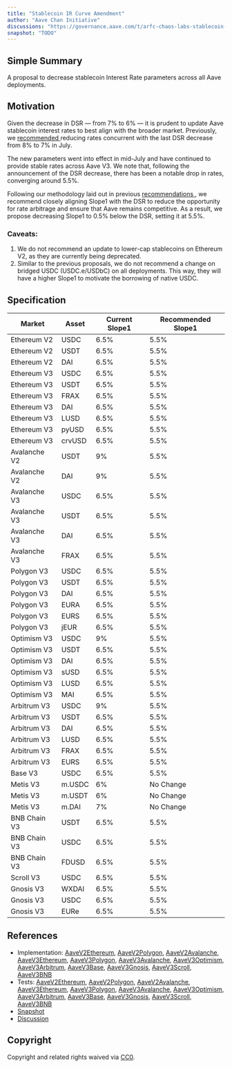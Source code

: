 ```yaml
---
title: "Stablecoin IR Curve Amendment"
author: "Aave Chan Initiative"
discussions: "https://governance.aave.com/t/arfc-chaos-labs-stablecoin-ir-curve-amendment-on-aave-v2-and-v3-2024-08-15/18669"
snapshot: "TODO"
---
```


## Simple Summary

A proposal to decrease stablecoin Interest Rate parameters across all Aave deployments.

## Motivation

Given the decrease in DSR — from 7% to 6% — it is prudent to update Aave stablecoin interest rates to best align with the broader market. Previously, we [recommended ](https://governance.aave.com/t/arfc-stablecoin-ir-curve-amendment-on-aave-v2-and-v3-07-14-24/18252) reducing rates concurrent with the last DSR decrease from 8% to 7% in July.

The new parameters went into effect in mid-July and have continued to provide stable rates across Aave V3. We note that, following the announcement of the DSR decrease, there has been a notable drop in rates, converging around 5.5%.

Following our methodology laid out in previous [recommendations ](https://governance.aave.com/t/arfc-stablecoin-ir-curve-amendment-on-aave-v2-and-v3/16864/2), we recommend closely aligning Slope1 with the DSR to reduce the opportunity for rate arbitrage and ensure that Aave remains competitive. As a result, we propose decreasing Slope1 to 0.5% below the DSR, setting it at 5.5%.

### Caveats:

1. We do not recommend an update to lower-cap stablecoins on Ethereum V2, as they are currently being deprecated.
2. Similar to the previous proposals, we do not recommend a change on bridged USDC (USDC.e/USDbC) on all deployments. This way, they will have a higher Slope1 to motivate the borrowing of native USDC.

## Specification

| **Market**   | **Asset** | **Current Slope1** | **Recommended Slope1** |
| ------------ | --------- | ------------------ | ---------------------- |
| Ethereum V2  | USDC      | 6.5%               | 5.5%                   |
| Ethereum V2  | USDT      | 6.5%               | 5.5%                   |
| Ethereum V2  | DAI       | 6.5%               | 5.5%                   |
| Ethereum V3  | USDC      | 6.5%               | 5.5%                   |
| Ethereum V3  | USDT      | 6.5%               | 5.5%                   |
| Ethereum V3  | FRAX      | 6.5%               | 5.5%                   |
| Ethereum V3  | DAI       | 6.5%               | 5.5%                   |
| Ethereum V3  | LUSD      | 6.5%               | 5.5%                   |
| Ethereum V3  | pyUSD     | 6.5%               | 5.5%                   |
| Ethereum V3  | crvUSD    | 6.5%               | 5.5%                   |
| Avalanche V2 | USDT      | 9%                 | 5.5%                   |
| Avalanche V2 | DAI       | 9%                 | 5.5%                   |
| Avalanche V3 | USDC      | 6.5%               | 5.5%                   |
| Avalanche V3 | USDT      | 6.5%               | 5.5%                   |
| Avalanche V3 | DAI       | 6.5%               | 5.5%                   |
| Avalanche V3 | FRAX      | 6.5%               | 5.5%                   |
| Polygon V3   | USDC      | 6.5%               | 5.5%                   |
| Polygon V3   | USDT      | 6.5%               | 5.5%                   |
| Polygon V3   | DAI       | 6.5%               | 5.5%                   |
| Polygon V3   | EURA      | 6.5%               | 5.5%                   |
| Polygon V3   | EURS      | 6.5%               | 5.5%                   |
| Polygon V3   | jEUR      | 6.5%               | 5.5%                   |
| Optimism V3  | USDC      | 9%                 | 5.5%                   |
| Optimism V3  | USDT      | 6.5%               | 5.5%                   |
| Optimism V3  | DAI       | 6.5%               | 5.5%                   |
| Optimism V3  | sUSD      | 6.5%               | 5.5%                   |
| Optimism V3  | LUSD      | 6.5%               | 5.5%                   |
| Optimism V3  | MAI       | 6.5%               | 5.5%                   |
| Arbitrum V3  | USDC      | 9%                 | 5.5%                   |
| Arbitrum V3  | USDT      | 6.5%               | 5.5%                   |
| Arbitrum V3  | DAI       | 6.5%               | 5.5%                   |
| Arbitrum V3  | LUSD      | 6.5%               | 5.5%                   |
| Arbitrum V3  | FRAX      | 6.5%               | 5.5%                   |
| Arbitrum V3  | EURS      | 6.5%               | 5.5%                   |
| Base V3      | USDC      | 6.5%               | 5.5%                   |
| Metis V3     | m.USDC    | 6%                 | No Change              |
| Metis V3     | m.USDT    | 6%                 | No Change              |
| Metis V3     | m.DAI     | 7%                 | No Change              |
| BNB Chain V3 | USDT      | 6.5%               | 5.5%                   |
| BNB Chain V3 | USDC      | 6.5%               | 5.5%                   |
| BNB Chain V3 | FDUSD     | 6.5%               | 5.5%                   |
| Scroll V3    | USDC      | 6.5%               | 5.5%                   |
| Gnosis V3    | WXDAI     | 6.5%               | 5.5%                   |
| Gnosis V3    | USDC      | 6.5%               | 5.5%                   |
| Gnosis V3    | EURe      | 6.5%               | 5.5%                   |

## References

- Implementation: [AaveV2Ethereum](https://github.com/bgd-labs/aave-proposals-v3/blob/main/src/20240829_Multi_StablecoinIRCurveAmendment/AaveV2Ethereum_StablecoinIRCurveAmendment_20240829.sol), [AaveV2Polygon](https://github.com/bgd-labs/aave-proposals-v3/blob/main/src/20240829_Multi_StablecoinIRCurveAmendment/AaveV2Polygon_StablecoinIRCurveAmendment_20240829.sol), [AaveV2Avalanche](https://github.com/bgd-labs/aave-proposals-v3/blob/main/src/20240829_Multi_StablecoinIRCurveAmendment/AaveV2Avalanche_StablecoinIRCurveAmendment_20240829.sol), [AaveV3Ethereum](https://github.com/bgd-labs/aave-proposals-v3/blob/main/src/20240829_Multi_StablecoinIRCurveAmendment/AaveV3Ethereum_StablecoinIRCurveAmendment_20240829.sol), [AaveV3Polygon](https://github.com/bgd-labs/aave-proposals-v3/blob/main/src/20240829_Multi_StablecoinIRCurveAmendment/AaveV3Polygon_StablecoinIRCurveAmendment_20240829.sol), [AaveV3Avalanche](https://github.com/bgd-labs/aave-proposals-v3/blob/main/src/20240829_Multi_StablecoinIRCurveAmendment/AaveV3Avalanche_StablecoinIRCurveAmendment_20240829.sol), [AaveV3Optimism](https://github.com/bgd-labs/aave-proposals-v3/blob/main/src/20240829_Multi_StablecoinIRCurveAmendment/AaveV3Optimism_StablecoinIRCurveAmendment_20240829.sol), [AaveV3Arbitrum](https://github.com/bgd-labs/aave-proposals-v3/blob/main/src/20240829_Multi_StablecoinIRCurveAmendment/AaveV3Arbitrum_StablecoinIRCurveAmendment_20240829.sol), [AaveV3Base](https://github.com/bgd-labs/aave-proposals-v3/blob/main/src/20240829_Multi_StablecoinIRCurveAmendment/AaveV3Base_StablecoinIRCurveAmendment_20240829.sol), [AaveV3Gnosis](https://github.com/bgd-labs/aave-proposals-v3/blob/main/src/20240829_Multi_StablecoinIRCurveAmendment/AaveV3Gnosis_StablecoinIRCurveAmendment_20240829.sol), [AaveV3Scroll](https://github.com/bgd-labs/aave-proposals-v3/blob/main/src/20240829_Multi_StablecoinIRCurveAmendment/AaveV3Scroll_StablecoinIRCurveAmendment_20240829.sol), [AaveV3BNB](https://github.com/bgd-labs/aave-proposals-v3/blob/main/src/20240829_Multi_StablecoinIRCurveAmendment/AaveV3BNB_StablecoinIRCurveAmendment_20240829.sol)
- Tests: [AaveV2Ethereum](https://github.com/bgd-labs/aave-proposals-v3/blob/main/src/20240829_Multi_StablecoinIRCurveAmendment/AaveV2Ethereum_StablecoinIRCurveAmendment_20240829.t.sol), [AaveV2Polygon](https://github.com/bgd-labs/aave-proposals-v3/blob/main/src/20240829_Multi_StablecoinIRCurveAmendment/AaveV2Polygon_StablecoinIRCurveAmendment_20240829.t.sol), [AaveV2Avalanche](https://github.com/bgd-labs/aave-proposals-v3/blob/main/src/20240829_Multi_StablecoinIRCurveAmendment/AaveV2Avalanche_StablecoinIRCurveAmendment_20240829.t.sol), [AaveV3Ethereum](https://github.com/bgd-labs/aave-proposals-v3/blob/main/src/20240829_Multi_StablecoinIRCurveAmendment/AaveV3Ethereum_StablecoinIRCurveAmendment_20240829.t.sol), [AaveV3Polygon](https://github.com/bgd-labs/aave-proposals-v3/blob/main/src/20240829_Multi_StablecoinIRCurveAmendment/AaveV3Polygon_StablecoinIRCurveAmendment_20240829.t.sol), [AaveV3Avalanche](https://github.com/bgd-labs/aave-proposals-v3/blob/main/src/20240829_Multi_StablecoinIRCurveAmendment/AaveV3Avalanche_StablecoinIRCurveAmendment_20240829.t.sol), [AaveV3Optimism](https://github.com/bgd-labs/aave-proposals-v3/blob/main/src/20240829_Multi_StablecoinIRCurveAmendment/AaveV3Optimism_StablecoinIRCurveAmendment_20240829.t.sol), [AaveV3Arbitrum](https://github.com/bgd-labs/aave-proposals-v3/blob/main/src/20240829_Multi_StablecoinIRCurveAmendment/AaveV3Arbitrum_StablecoinIRCurveAmendment_20240829.t.sol), [AaveV3Base](https://github.com/bgd-labs/aave-proposals-v3/blob/main/src/20240829_Multi_StablecoinIRCurveAmendment/AaveV3Base_StablecoinIRCurveAmendment_20240829.t.sol), [AaveV3Gnosis](https://github.com/bgd-labs/aave-proposals-v3/blob/main/src/20240829_Multi_StablecoinIRCurveAmendment/AaveV3Gnosis_StablecoinIRCurveAmendment_20240829.t.sol), [AaveV3Scroll](https://github.com/bgd-labs/aave-proposals-v3/blob/main/src/20240829_Multi_StablecoinIRCurveAmendment/AaveV3Scroll_StablecoinIRCurveAmendment_20240829.t.sol), [AaveV3BNB](https://github.com/bgd-labs/aave-proposals-v3/blob/main/src/20240829_Multi_StablecoinIRCurveAmendment/AaveV3BNB_StablecoinIRCurveAmendment_20240829.t.sol)
- [Snapshot](TODO)
- [Discussion](https://governance.aave.com/t/arfc-chaos-labs-stablecoin-ir-curve-amendment-on-aave-v2-and-v3-2024-08-15/18669)

## Copyright

Copyright and related rights waived via [CC0](https://creativecommons.org/publicdomain/zero/1.0/).
